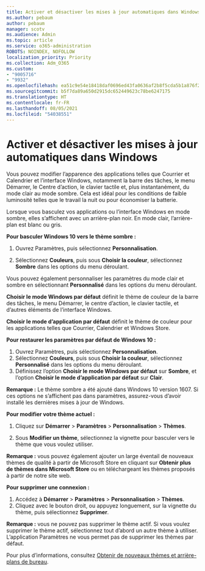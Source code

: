 ```yaml
---
title: Activer et désactiver les mises à jour automatiques dans Windows
ms.author: pebaum
author: pebaum
manager: scotv
ms.audience: Admin
ms.topic: article
ms.service: o365-administration
ROBOTS: NOINDEX, NOFOLLOW
localization_priority: Priority
ms.collection: Adm_O365
ms.custom:
- "9005716"
- "9932"
ms.openlocfilehash: ea51c9e54e18418daf0696ed43fa0636af2b8f5cda5b1a876f2b6cc13eaad6fb
ms.sourcegitcommit: b5f7da89a650d2915dc652449623c78be6247175
ms.translationtype: HT
ms.contentlocale: fr-FR
ms.lasthandoff: 08/05/2021
ms.locfileid: "54038551"
---
```

# <a name="turn-on-and-off-automatic-updates-in-windows"></a>Activer et désactiver les mises à jour automatiques dans Windows

Vous pouvez modifier l’apparence des applications telles que Courrier et Calendrier et l’interface Windows, notamment la barre des tâches, le menu Démarrer, le Centre d’action, le clavier tactile et, plus instantanément, du mode clair au mode sombre. Cela est idéal pour les conditions de faible luminosité telles que le travail la nuit ou pour économiser la batterie.  

Lorsque vous basculez vos applications ou l’interface Windows en mode sombre, elles s’affichent avec un arrière-plan noir. En mode clair, l’arrière-plan est blanc ou gris.
 
**Pour basculer Windows 10 vers le thème sombre :**

1. Ouvrez Paramètres, puis sélectionnez **Personnalisation**.
  
1. Sélectionnez **Couleurs**, puis sous **Choisir la couleur**, sélectionnez **Sombre** dans les options du menu déroulant.

Vous pouvez également personnaliser les paramètres du mode clair et sombre en sélectionnant **Personnalisé** dans les options du menu déroulant.

**Choisir le mode Windows par défaut** définit le thème de couleur de la barre des tâches, le menu Démarrer, le centre d’action, le clavier tactile, et d’autres éléments de l’interface Windows.  

**Choisir le mode d’application par défaut** définit le thème de couleur pour les applications telles que Courrier, Calendrier et Windows Store.
 
**Pour restaurer les paramètres par défaut de Windows 10 :**

1. Ouvrez Paramètres, puis sélectionnez **Personnalisation**.  
1. Sélectionnez **Couleurs**, puis sous **Choisir la couleur**, sélectionnez **Personnalisé** dans les options du menu déroulant.  
1. Définissez l’option **Choisir le mode Windows par défaut** sur **Sombre**, et l’option **Choisir le mode d’application par défaut** sur **Clair**.

**Remarque :** Le thème sombre a été ajouté dans Windows 10 version 1607. Si ces options ne s’affichent pas dans paramètres, assurez-vous d’avoir installé les dernières mises à jour de Windows.

**Pour modifier votre thème actuel :**

1. Cliquez sur **Démarrer** > **Paramètres** > **Personnalisation** > **Thèmes**.  

1. Sous **Modifier un thème**, sélectionnez la vignette pour basculer vers le thème que vous voulez utiliser. 

**Remarque :** vous pouvez également ajouter un large éventail de nouveaux thèmes de qualité à partir de Microsoft Store en cliquant sur **Obtenir plus de thèmes dans Microsoft Store** ou en téléchargeant les thèmes proposés à partir de notre site web.

**Pour supprimer une connexion :**

1. Accédez à **Démarrer** > **Paramètres** > **Personnalisation** > **Thèmes**. 
1. Cliquez avec le bouton droit, ou appuyez longuement, sur la vignette du thème, puis sélectionnez **Supprimer**. 

**Remarque :** vous ne pouvez pas supprimer le thème actif. Si vous voulez supprimer le thème actif, sélectionnez tout d’abord un autre thème à utiliser. L’application Paramètres ne vous permet pas de supprimer les thèmes par défaut.

Pour plus d’informations, consultez [Obtenir de nouveaux thèmes et arrière-plans de bureau](https://support.microsoft.com/windows/get-new-themes-and-desktop-backgrounds-09e3e0a6-02e3-5ecd-22a1-5d048e3cb0d3).

